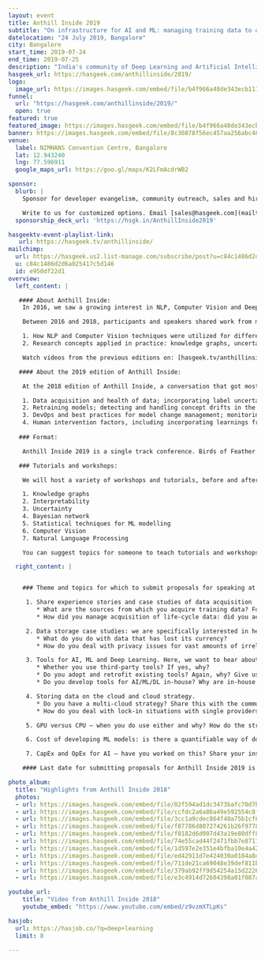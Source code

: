 ```yaml
---
layout: event
title: Anthill Inside 2019
subtitle: "On infrastructure for AI and ML: managing training data to data storage, cloud strategy and costs of developing ML models"
datelocation: "24 July 2019, Bangalore"
city: Bangalore
start_time: 2019-07-24
end_time: 2019-07-25
description: "India's community of Deep Learning and Artificial Intelligence practitioners"
hasgeek_url: https://hasgeek.com/anthillinside/2019/
logo:
  image_url: https://images.hasgeek.com/embed/file/b4f966a48de343ecb111cde4c2e8a34e
funnel:
  url: "https://hasgeek.com/anthillinside/2019/"
  open: true
featured: true
featured_image: https://images.hasgeek.com/embed/file/b4f966a48de343ecb111cde4c2e8a34e
banner: https://images.hasgeek.com/embed/file/8c36078f56ec457aa256abc4809e95fb
venue:
  label: NIMHANS Convention Centre, Bangalore
  lat: 12.943240
  lng: 77.596911
  google_maps_url: https://goo.gl/maps/K2LFmAcdrWB2

sponsor:
  blurb: |
    Sponsor for developer evangelism, community outreach, sales and hiring.

    Write to us for customized options. Email [sales@hasgeek.com](mailto:sales@hasgeek.com)
  sponsorship_deck_url: 'https://hsgk.in/AnthillInside2019'

hasgeektv-event-playlist-link:
   url: https://hasgeek.tv/anthillinside/
mailchimp:
  url: https://hasgeek.us2.list-manage.com/subscribe/post?u=c84c1486d2d6a025417c5d146&id=e950df22d1
  u: c84c1486d2d6a025417c5d146
  id: e950df22d1
overview:
  left_content: |

   #### About Anthill Inside:
    In 2016, we saw a growing interest in NLP, Computer Vision and Deep Learning in The Fifth Elephant community. Consequently, we launched [Deep Learning conference](https://hasgeek.com/fifthelephant/deep-learning-2016/) in 2016 and learned that **the most pressing need in 2016 was understanding what products to build using AI.** For once, technology was ahead of its time. The challenge we faced was which business and domain problems to solve with AI.

    Between 2016 and 2018, participants and speakers shared work from medicine, e-commerce and advertising domains to navigate this challenge, and to explain:

    1. How NLP and Computer Vision techniques were utilized for different cases.
    2. Research concepts applied in practice: knowledge graphs, uncertainty, explainability (among others).

    Watch videos from the previous editions on: [hasgeek.tv/anthillinside](https://hasgeek.tv/anthillinside) to learn more about Anthill Inside.

   #### About the 2019 edition of Anthill Inside:

    At the 2018 edition of Anthill Inside, a conversation that got most traction and interest was about the hubs and spokes of AI. At a Birds of Feather (BOF) session on the hubs and spokes of AI, we discussed:

    1. Data acquisition and health of data; incorporating label uncertainty while training models.
    2. Retraining models; detecting and handling concept drifts in the data.
    3. DevOps and best practices for model change management; monitoring model health
    4. Human intervention factors, including incorporating learnings from the feedback loop; pointers for moving in the direction of auto-pilot mode.
    
   ### Format:

    Anthill Inside 2019 is a single track conference. Birds of Feather (BOF) sessions, round table discussions and office hours with speakers will be held in parallel with talks in the main auditorium.

   ### Tutorials and workshops:

    We will host a variety of workshops and tutorials, before and after the conference, as well as in other cities (Delhi and Hyderabad, besides Bangalore) between June and December 2019. **If you want to teach a tutorial or a hands-on workshop on the following topics, submit a proposal [here](https://hasgeek.com/anthillinside/2019/).**

    1. Knowledge graphs
    2. Interpretability
    3. Uncertainty
    4. Bayesian network
    5. Statistical techniques for ML modelling
    6. Computer Vision
    7. Natural Language Processing

    You can suggest topics for someone to teach tutorials and workshops, or instructors from who you’d like to learn more. Suggestions and submissions have to be made [here](https://hasgeek.com/anthillinside/2019/).

  right_content: |


    ### Theme and topics for which to submit proposals for speaking at the 2019 edition:

     1. Share experience stories and case studies of data acquisition
        * What are the sources from which you acquire training data? For example, how did you solve the cold start problem in your domain?
        * How did you manage acquisition of life-cycle data: did you acquire the data internally and labelled the data; or, did you acquire the data from external sources and labelled the data internally; or did you acquire externally labelled data? What were the challenges with storing data in each case?

     2. Data storage case studies: we are specifically interested in hearing about:
        * What do you do with data that has lost its currency?
        * How do you deal with privacy issues for vast amounts of irrelevant data?

     3. Tools for AI, ML and Deep Learning. Here, we want to hear about:
        * Whether you use third-party tools? If yes, why?
        * Do you adopt and retrofit existing tools? Again, why? Give us a detailed case study.
        * Do you develop tools for AI/ML/DL in-house? Why are in-house tools necessary for your case?

     4. Storing data on the cloud and cloud strategy.
        * Do you have a multi-cloud strategy? Share this with the community.
        * How do you deal with lock-in situations with single providers?

     5. GPU versus CPU – when you do use either and why? How do the strengths and limitations of each play out for your use case?

     6. Cost of developing ML models: is there a quantifiable way of doing this?

     7. CapEx and OpEx for AI – have you worked on this? Share your insights with the community.

    #### Last date for submitting proposals for Anthill Inside 2019 is 30 April.

photo_album:
  title: "Highlights from Anthill Inside 2018"
  photos:
  - url: https://images.hasgeek.com/embed/file/02f594ad1dc3473bafc70d7b1e5f9f66?size=640x480
  - url: https://images.hasgeek.com/embed/file/ccfdc2a6a86a49e592554c8fce510dcf?size=640x480
  - url: https://images.hasgeek.com/embed/file/3cc1a9cdec864f40a75b1cf66a19bfed?size=640x480
  - url: https://images.hasgeek.com/embed/file/f87786d807274261b26f9778287034b4?size=640x480
  - url: https://images.hasgeek.com/embed/file/f8182d6d007d43a19e80dff83c887910?size=640x480
  - url: https://images.hasgeek.com/embed/file/74e55cad44f2471fbb7e8711e60b4bb0?size=640x480
  - url: https://images.hasgeek.com/embed/file/1d597e2e351e4bfba10e4a426043ebec?size=640x480
  - url: https://images.hasgeek.com/embed/file/ed42911d7e424030a0184a8d781812e7?size=640x480
  - url: https://images.hasgeek.com/embed/file/711de21ca69048e39def811ba2b60b41?size=640x480
  - url: https://images.hasgeek.com/embed/file/379ab92ff9d54254a15d2226f5569bce?size=640x480
  - url: https://images.hasgeek.com/embed/file/e3c4914d72604398a01f087a05f9cb89?size=640x480

youtube_url:
    title: "Video from Anthill Inside 2018"
    youtube_embed: "https://www.youtube.com/embed/z9vzmXTLpKs"

hasjob:
  url: https://hasjob.co/?q=deep+learning
  limit: 8

---
```

